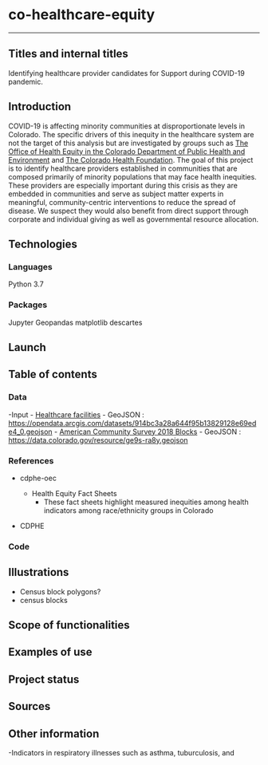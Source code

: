 # co-healthcare-equity

-----

## Titles and internal titles

Identifying healthcare provider candidates for Support during COVID-19 pandemic.

## Introduction

COVID-19 is affecting minority communities at disproportionate levels in Colorado. The specific drivers of this inequity in the healthcare system are not the target of this analysis but are investigated by groups such as [The Office of Health Equity in the Colorado Department of Public Health and Environment](https://colorado.gov/pacific/cdphe/ohe) and [The Colorado Health Foundation](https://www.coloradohealth.org/how-we-work/how-we-are-working-achieve-health-equity).
The goal of this project is to identify healthcare providers established in communities that are composed primarily of minority populations that may face health inequities. These providers are especially important during this crisis as they are embedded in communities and serve as subject matter experts in meaningful, community-centric interventions to reduce the spread of disease. We suspect they would also benefit from direct support through corporate and individual giving as well as governmental resource allocation.

## Technologies

### Languages
Python 3.7

### Packages
Jupyter
Geopandas
matplotlib
descartes

## Launch



## Table of contents

### Data 

-Input
    - [Healthcare facilities](https://data-cdphe.opendata.arcgis.com/datasets/cdphe-health-facilities/data?geometry=-123.085%2C35.553%2C-81.271%2C41.560)
        - GeoJSON : https://opendata.arcgis.com/datasets/914bc3a28a644f95b13829128e69ede4_0.geojson
    - [American Community Survey 2018 Blocks](https://data.colorado.gov/Demographics/Census-Block-Groups-in-Colorado-2018/ge9s-ra8y)
        - GeoJSON : https://data.colorado.gov/resource/ge9s-ra8y.geojson


### References

- cdphe-oec
    - Health Equity Fact Sheets
        - These fact sheets highlight measured inequities among health indicators among race/ethnicity groups in Colorado
    
- CDPHE 

### Code

## Illustrations

- Census block polygons?
- census blocks

## Scope of functionalities 
## Examples of use
## Project status 
## Sources
## Other information

 -Indicators in respiratory illnesses such as asthma, tuburculosis, and 

 
